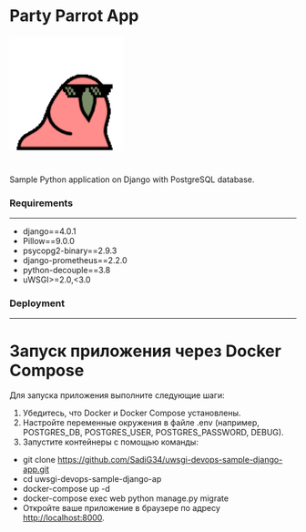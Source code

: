 <h1>Party Parrot App</h1>

<img src='media/images/party-parrot.gif' alt='parrot' height="200" width="200">
<br>
<br>
<h3></h3>

Sample Python application on Django with PostgreSQL database.

<h3>Requirements</h3>

____


- django==4.0.1
- Pillow==9.0.0
- psycopg2-binary==2.9.3
- django-prometheus==2.2.0
- python-decouple==3.8
- uWSGI>=2.0,<3.0

<h3>Deployment</h3>

____



# Запуск приложения через Docker Compose

Для запуска приложения выполните следующие шаги:

1. Убедитесь, что Docker и Docker Compose установлены.
2. Настройте переменные окружения в файле .env (например, POSTGRES_DB, POSTGRES_USER, POSTGRES_PASSWORD, DEBUG).
3. Запустите контейнеры с помощью команды:
- git clone https://github.com/SadiG34/uwsgi-devops-sample-django-app.git
- cd uwsgi-devops-sample-django-ap
- docker-compose up -d
- docker-compose exec web python manage.py migrate
- Откройте ваше приложение в браузере по адресу [http://localhost:8000](http://localhost:8000).

